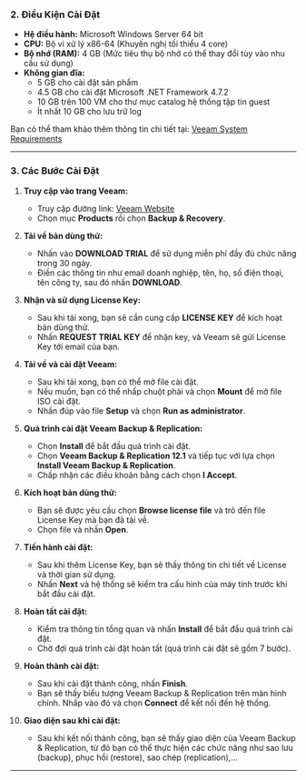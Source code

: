 ### **2. Điều Kiện Cài Đặt**

- **Hệ điều hành:** Microsoft Windows Server 64 bit
- **CPU:** Bộ vi xử lý x86-64 (Khuyến nghị tối thiểu 4 core)
- **Bộ nhớ (RAM):** 4 GB (Mức tiêu thụ bộ nhớ có thể thay đổi tùy vào nhu cầu sử dụng)
- **Không gian đĩa:**
  - 5 GB cho cài đặt sản phẩm
  - 4.5 GB cho cài đặt Microsoft .NET Framework 4.7.2
  - 10 GB trên 100 VM cho thư mục catalog hệ thống tập tin guest
  - Ít nhất 10 GB cho lưu trữ log

Bạn có thể tham khảo thêm thông tin chi tiết tại: [Veeam System Requirements](https://helpcenter.veeam.com/docs/backup/hyperv/system_requirements.html?ver=120)

---

### **3. Các Bước Cài Đặt**

1. **Truy cập vào trang Veeam:**
   - Truy cập đường link: [Veeam Website](https://www.veeam.com/)
   - Chọn mục **Products** rồi chọn **Backup & Recovery**.

2. **Tải về bản dùng thử:**
   - Nhấn vào **DOWNLOAD TRIAL** để sử dụng miễn phí đầy đủ chức năng trong 30 ngày.
   - Điền các thông tin như email doanh nghiệp, tên, họ, số điện thoại, tên công ty, sau đó nhấn **DOWNLOAD**.

3. **Nhận và sử dụng License Key:**
   - Sau khi tải xong, bạn sẽ cần cung cấp **LICENSE KEY** để kích hoạt bản dùng thử. 
   - Nhấn **REQUEST TRIAL KEY** để nhận key, và Veeam sẽ gửi License Key tới email của bạn.

4. **Tải về và cài đặt Veeam:**
   - Sau khi tải xong, bạn có thể mở file cài đặt.
   - Nếu muốn, bạn có thể nhấp chuột phải và chọn **Mount** để mở file ISO cài đặt.
   - Nhấn đúp vào file **Setup** và chọn **Run as administrator**.

5. **Quá trình cài đặt Veeam Backup & Replication:**
   - Chọn **Install** để bắt đầu quá trình cài đặt.
   - Chọn **Veeam Backup & Replication 12.1** và tiếp tục với lựa chọn **Install Veeam Backup & Replication**.
   - Chấp nhận các điều khoản bằng cách chọn **I Accept**.

6. **Kích hoạt bản dùng thử:**
   - Bạn sẽ được yêu cầu chọn **Browse license file** và trỏ đến file License Key mà bạn đã tải về.
   - Chọn file và nhấn **Open**.

7. **Tiến hành cài đặt:**
   - Sau khi thêm License Key, bạn sẽ thấy thông tin chi tiết về License và thời gian sử dụng.
   - Nhấn **Next** và hệ thống sẽ kiểm tra cấu hình của máy tính trước khi bắt đầu cài đặt.

8. **Hoàn tất cài đặt:**
   - Kiểm tra thông tin tổng quan và nhấn **Install** để bắt đầu quá trình cài đặt.
   - Chờ đợi quá trình cài đặt hoàn tất (quá trình cài đặt sẽ gồm 7 bước).

9. **Hoàn thành cài đặt:**
   - Sau khi cài đặt thành công, nhấn **Finish**.
   - Bạn sẽ thấy biểu tượng Veeam Backup & Replication trên màn hình chính. Nhấp vào đó và chọn **Connect** để kết nối đến hệ thống.

10. **Giao diện sau khi cài đặt:**
    - Sau khi kết nối thành công, bạn sẽ thấy giao diện của Veeam Backup & Replication, từ đó bạn có thể thực hiện các chức năng như sao lưu (backup), phục hồi (restore), sao chép (replication),...

---

